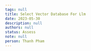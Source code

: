 ```yaml
---
tags: null
title: Select Vector Database For Llm
date: 2023-05-30
description: null
authors: null
status: Assess
note: null
person: Thanh Pham
---
```


